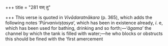 +++
title = "281 यस् तु"

+++
This verse is quoted in *Vivādaratnākara* (p. 365), which adds the
following notes ‘*Pūrvaniviṣṭasya*’, which has been in existence
already, *i*. e, which has been used for bathing, drinking and so
forth;—‘*āgama*’ the channel by which the tank is filled with water;—he
who blocks or obstructs this should be fined with the ‘first amercement


